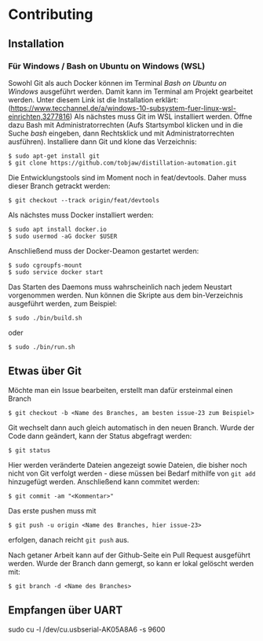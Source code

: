 # Contributing
## Installation
### Für Windows / Bash on Ubuntu on Windows (WSL)
Sowohl Git als auch Docker können im Terminal *Bash on Ubuntu on Windows* ausgeführt werden. Damit kann im Terminal am Projekt gearbeitet werden.
Unter diesem Link ist die Installation erklärt: (https://www.tecchannel.de/a/windows-10-subsystem-fuer-linux-wsl-einrichten,3277816)
Als nächstes muss Git im WSL installiert werden. Öffne dazu Bash mit Administratorrechten (Aufs Startsymbol klicken und in die Suche *bash* eingeben, dann Rechtsklick und mit Administratorrechten ausführen).
Installiere dann Git und klone das Verzeichnis:

	$ sudo apt-get install git
	$ git clone https://github.com/tobjaw/distillation-automation.git

Die Entwicklungstools sind im Moment noch in feat/devtools. Daher muss dieser Branch getrackt werden:

	$ git checkout --track origin/feat/devtools

Als nächstes muss Docker installiert werden:

	$ sudo apt install docker.io
	$ sudo usermod -aG docker $USER

Anschließend muss der Docker-Deamon gestartet werden:

	$ sudo cgroupfs-mount
	$ sudo service docker start

Das Starten des Daemons muss wahrscheinlich nach jedem Neustart vorgenommen werden.
Nun können die Skripte aus dem bin-Verzeichnis ausgeführt werden, zum Beispiel:

	$ sudo ./bin/build.sh

oder

	$ sudo ./bin/run.sh


## Etwas über Git
Möchte man ein Issue bearbeiten, erstellt man dafür ersteinmal einen Branch

	$ git checkout -b <Name des Branches, am besten issue-23 zum Beispiel>

Git wechselt dann auch gleich automatisch in den neuen Branch.
Wurde der Code dann geändert, kann der Status abgefragt werden:

	$ git status

Hier werden veränderte Dateien angezeigt sowie Dateien, die bisher noch nicht von Git
verfolgt werden - diese müssen bei Bedarf mithilfe von `git add` hinzugefügt werden.
Anschließend kann commitet werden:

	$ git commit -am "<Kommentar>"

Das erste pushen muss mit

	$ git push -u origin <Name des Branches, hier issue-23>

erfolgen, danach reicht `git push` aus.

Nach getaner Arbeit kann auf der Github-Seite ein Pull Request ausgeführt werden.
Wurde der Branch dann gemergt, so kann er lokal gelöscht werden mit:

	$ git branch -d <Name des Branches>

## Empfangen über UART

sudo cu -l /dev/cu.usbserial-AK05A8A6 -s 9600
